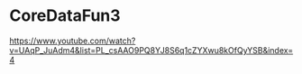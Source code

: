 # CoreDataFun3

https://www.youtube.com/watch?v=UAqP_JuAdm4&list=PL_csAAO9PQ8YJ8S6q1cZYXwu8kOfQyYSB&index=4
